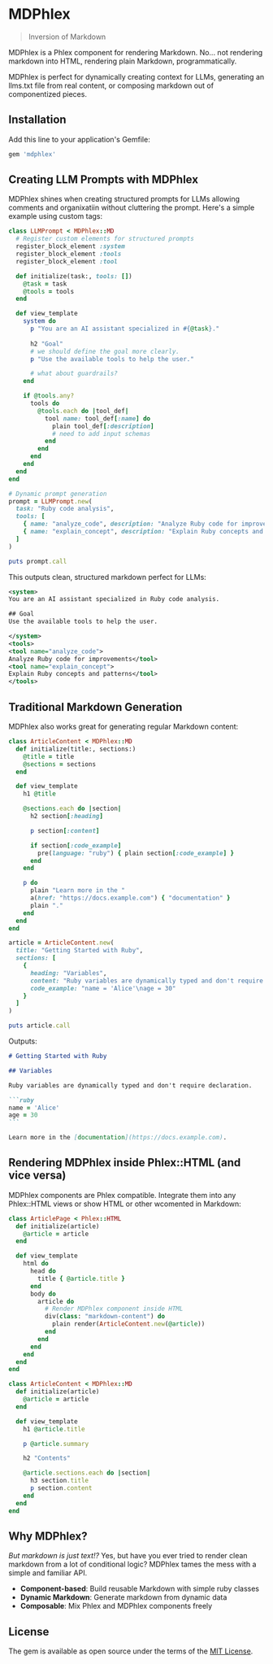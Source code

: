 # MDPhlex

> Inversion of Markdown

MDPhlex is a Phlex component for rendering Markdown. No... not rendering markdown into HTML, rendering plain Markdown, programmatically.

MDPhlex is perfect for dynamically creating context for LLMs, generating an llms.txt file from real content, or composing markdown out of componentized pieces.

## Installation

Add this line to your application's Gemfile:

~~~ruby
gem 'mdphlex'
~~~

## Creating LLM Prompts with MDPhlex

MDPhlex shines when creating structured prompts for LLMs allowing comments and organixatiin without cluttering the prompt. Here's a simple example using custom tags:

~~~ruby
class LLMPrompt < MDPhlex::MD
  # Register custom elements for structured prompts
  register_block_element :system
  register_block_element :tools
  register_block_element :tool

  def initialize(task:, tools: [])
    @task = task
    @tools = tools
  end

  def view_template
    system do
      p "You are an AI assistant specialized in #{@task}."
      
      h2 "Goal"
      # we should define the goal more clearly.
      p "Use the available tools to help the user."

      # what about guardrails?
    end

    if @tools.any?
      tools do
        @tools.each do |tool_def|
          tool name: tool_def[:name] do
            plain tool_def[:description]
            # need to add input schemas
          end
        end
      end
    end
  end
end

# Dynamic prompt generation
prompt = LLMPrompt.new(
  task: "Ruby code analysis",
  tools: [
    { name: "analyze_code", description: "Analyze Ruby code for improvements" },
    { name: "explain_concept", description: "Explain Ruby concepts and patterns" }
  ]
)

puts prompt.call
~~~

This outputs clean, structured markdown perfect for LLMs:

~~~xml
<system>
You are an AI assistant specialized in Ruby code analysis.

## Goal
Use the available tools to help the user.

</system>
<tools>
<tool name="analyze_code">
Analyze Ruby code for improvements</tool>
<tool name="explain_concept">
Explain Ruby concepts and patterns</tool>
</tools>
~~~

## Traditional Markdown Generation

MDPhlex also works great for generating regular Markdown content:

~~~ruby
class ArticleContent < MDPhlex::MD
  def initialize(title:, sections:)
    @title = title
    @sections = sections
  end

  def view_template
    h1 @title

    @sections.each do |section|
      h2 section[:heading]

      p section[:content]

      if section[:code_example]
        pre(language: "ruby") { plain section[:code_example] }
      end
    end

    p do
      plain "Learn more in the "
      a(href: "https://docs.example.com") { "documentation" }
      plain "."
    end
  end
end

article = ArticleContent.new(
  title: "Getting Started with Ruby",
  sections: [
    {
      heading: "Variables",
      content: "Ruby variables are dynamically typed and don't require declaration.",
      code_example: "name = 'Alice'\nage = 30"
    }
  ]
)

puts article.call
~~~

Outputs:

~~~markdown
# Getting Started with Ruby

## Variables

Ruby variables are dynamically typed and don't require declaration.

```ruby
name = 'Alice'
age = 30
```

Learn more in the [documentation](https://docs.example.com).
~~~

## Rendering MDPhlex inside Phlex::HTML (and vice versa)

MDPhlex components are Phlex compatible. Integrate them into any Phlex::HTML views or show HTML or other wcomented in Markdown:

~~~ruby
class ArticlePage < Phlex::HTML
  def initialize(article)
    @article = article
  end

  def view_template
    html do
      head do
        title { @article.title }
      end
      body do
        article do
          # Render MDPhlex component inside HTML
          div(class: "markdown-content") do
            plain render(ArticleContent.new(@article))
          end
        end
      end
    end
  end
end

class ArticleContent < MDPhlex::MD
  def initialize(article)
    @article = article
  end

  def view_template
    h1 @article.title

    p @article.summary

    h2 "Contents"

    @article.sections.each do |section|
      h3 section.title
      p section.content
    end
  end
end
~~~

## Why MDPhlex?

*But markdown is just text!?* Yes, but have you ever tried to render clean markdown from a lot of conditional logic? MDPhlex tames the mess with a simple and familiar API.

- **Component-based**: Build reusable Markdown with simple ruby classes
- **Dynamic Markdown**: Generate markdown from dynamic data
- **Composable**: Mix Phlex and MDPhlex components freely

## License

The gem is available as open source under the terms of the [MIT License](https://opensource.org/licenses/MIT).
